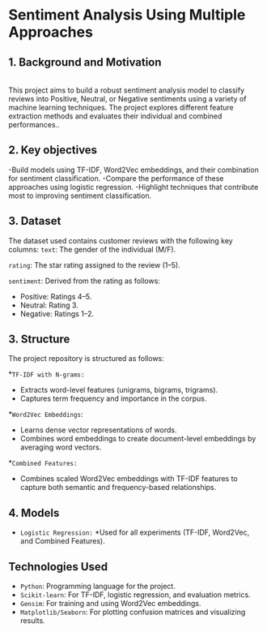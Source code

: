 # Sentiment Analysis Using Multiple Approaches



## 1. Background and Motivation
<br />
This project aims to build a robust sentiment analysis model to classify reviews into Positive, Neutral, or Negative sentiments using a variety of machine learning techniques. 
The project explores different feature extraction methods and evaluates their individual and combined performances..
<br />

## 2. Key objectives

-Build models using TF-IDF, Word2Vec embeddings, and their combination for sentiment classification.
-Compare the performance of these approaches using logistic regression.
-Highlight techniques that contribute most to improving sentiment classification.

## 3. Dataset

The dataset used contains customer reviews with the following key columns:
`text`: The gender of the individual (M/F).

`rating`: The star rating assigned to the review (1–5).

`sentiment`: Derived from the rating as follows:
* Positive: Ratings 4–5.
* Neutral: Rating 3.
* Negative: Ratings 1–2.


## 3. Structure
The project repository is structured as follows:

*`TF-IDF with N-grams:` 
 * Extracts word-level features (unigrams, bigrams, trigrams).
 * Captures term frequency and importance in the corpus.

*`Word2Vec Embeddings`:
  * Learns dense vector representations of words.
  * Combines word embeddings to create document-level embeddings by averaging word vectors.

*`Combined Features:`
  * Combines scaled Word2Vec embeddings with TF-IDF features to capture both semantic and frequency-based relationships.

## 4. Models
* `Logistic Regression:`
  *Used for all experiments (TF-IDF, Word2Vec, and Combined Features).
  
## Technologies Used
* `Python`: Programming language for the project.
* `Scikit-learn`: For TF-IDF, logistic regression, and evaluation metrics.
* `Gensim`: For training and using Word2Vec embeddings.
* `Matplotlib/Seaborn`: For plotting confusion matrices and visualizing results.
